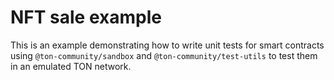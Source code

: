 # NFT sale example

This is an example demonstrating how to write unit tests for smart contracts using `@ton-community/sandbox` and `@ton-community/test-utils` to test them in an emulated TON network.